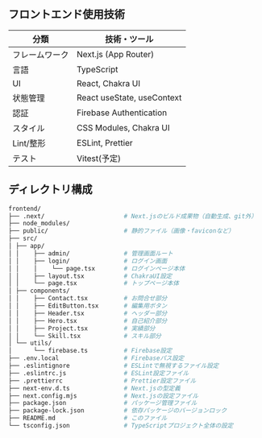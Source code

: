 ## フロントエンド使用技術

| 分類          | 技術・ツール              |
|---------------|--------------------------|
| フレームワーク | Next.js (App Router)     |
| 言語           | TypeScript   |
| UI             | React, Chakra UI         |
| 状態管理       | React useState, useContext |
| 認証           | Firebase Authentication  |
| スタイル       | CSS Modules, Chakra UI   |
| Lint/整形      | ESLint, Prettier         |
| テスト         |      Vitest(予定)        |

## ディレクトリ構成
```bash
frontend/
├── .next/                      # Next.jsのビルド成果物（自動生成、git外）
├── node_modules/ 
├── public/                     # 静的ファイル（画像・faviconなど）
├── src/ 
│ ├── app/
│ │    ├── admin/               # 管理画面ルート
│ │    ├── login/               # ログイン画面
│ │    │    └── page.tsx        # ログインページ本体
│ │    ├── layout.tsx           # ChakraUI設定
│ │    └── page.tsx             # トップページ本体
│ ├── components/  
│ │    ├── Contact.tsx          # お問合せ部分
│ │    ├── EditButton.tsx       # 編集用ボタン
│ │    ├── Header.tsx           # ヘッダー部分
│ │    ├── Hero.tsx             # 自己紹介部分
│ │    ├── Project.tsx          # 実績部分
│ │    └── Skill.tsx            # スキル部分
│ └── utils/ 
│      └── firebase.ts          # Firebase設定
├── .env.local                  # Firebaseパス設定
├── .eslintignore               # ESLintで無視するファイル設定
├── .eslintrc.js                # ESLint設定ファイル
├── .prettierrc                 # Prettier設定ファイル
├── next-env.d.ts               # Next.jsの型定義
├── next.config.mjs             # Next.jsの設定ファイル
├── package.json                # パッケージ管理ファイル
├── package-lock.json           # 依存パッケージのバージョンロック
├── README.md                   # このファイル
└── tsconfig.json               # TypeScriptプロジェクト全体の設定
